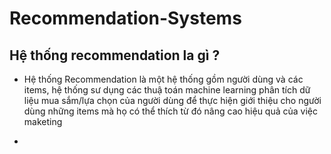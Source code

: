 # Recommendation-Systems

## Hệ thống recommendation la gì ?

  * Hệ thống Recommendation là một hệ thống gồm người dùng và các items, hệ thống sư dụng các thuậ toán machine learning phân tích dữ liệu mua sắm/lựa chọn của người dùng để thực hiện giới thiệu cho người dùng những items mà họ có thể thích từ đó nâng cao hiệu quả của việc maketing
  
  *
